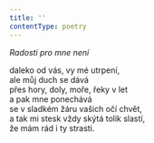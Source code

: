 ```yaml
---
title: ''
contentType: poetry
---
```


<section>

_Radosti pro mne není_

daleko od vás, vy mé utrpení,  
ale můj duch se dává  
přes hory, doly, moře, řeky v let  
a pak mne ponechává  
se v sladkém žáru vašich očí chvět,  
a tak mi stesk vždy skýtá tolik slastí,  
že mám rád i ty strasti.

</section>
